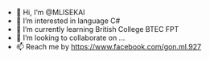 - 👋 Hi, I’m @MLISEKAI
- 👀 I’m interested in language C#
- 🌱 I’m currently learning British College BTEC FPT
- 💞️ I’m looking to collaborate on ...
- 📫 Reach me by https://www.facebook.com/gon.ml.927

<!---
MLISEKAI/MLISEKAI is a ✨ special ✨ repository because its `README.md` (this file) appears on your GitHub profile.
You can click the Preview link to take a look at your changes.
--->
